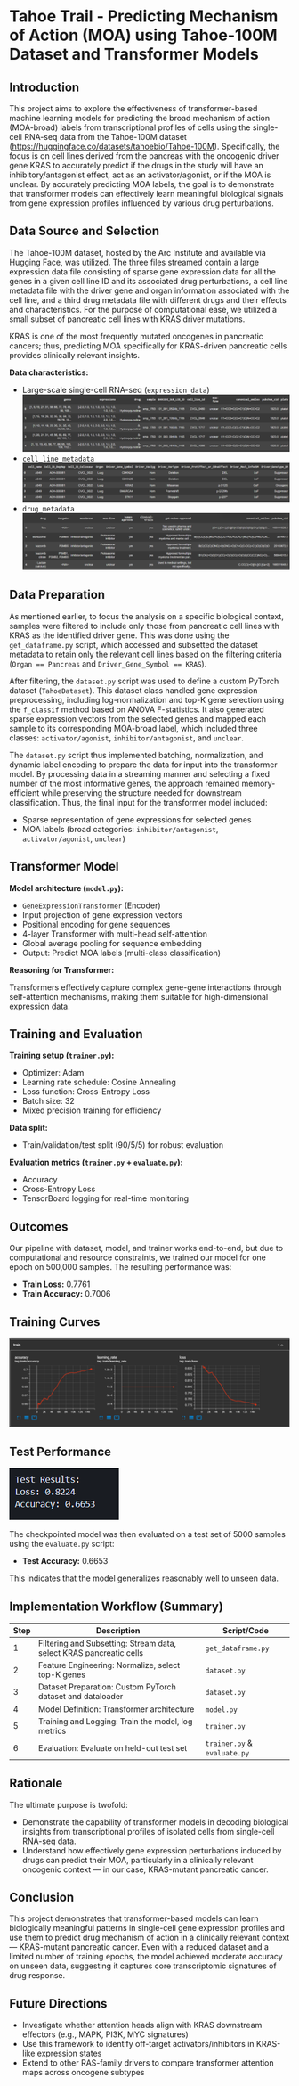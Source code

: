 # Tahoe Trail - Predicting Mechanism of Action (MOA) using Tahoe-100M Dataset and Transformer Models

## Introduction

This project aims to explore the effectiveness of transformer-based machine learning models for predicting the broad mechanism of action (MOA-broad) labels from transcriptional profiles of cells using the single-cell RNA-seq data from the Tahoe-100M dataset (https://huggingface.co/datasets/tahoebio/Tahoe-100M). Specifically, the focus is on cell lines derived from the pancreas with the oncogenic driver gene KRAS to accurately predict if the drugs in the study will have an inhibitory/antagonist effect, act as an activator/agonist, or if the MOA is unclear. By accurately predicting MOA labels, the goal is to demonstrate that transformer models can effectively learn meaningful biological signals from gene expression profiles influenced by various drug perturbations.

## Data Source and Selection

The Tahoe-100M dataset, hosted by the Arc Institute and available via Hugging Face, was utilized. The three files streamed contain a large expression data file consisting of sparse gene expression data for all the genes in a given cell line ID and its associated drug perturbations, a cell line metadata file with the driver gene and organ information associated with the cell line, and a third drug metadata file with different drugs and their effects and characteristics. For the purpose of computational ease, we utilized a small subset of pancreatic cell lines with KRAS driver mutations.

KRAS is one of the most frequently mutated oncogenes in pancreatic cancers; thus, predicting MOA specifically for KRAS-driven pancreatic cells provides clinically relevant insights.

**Data characteristics:**

- Large-scale single-cell RNA-seq (`expression_data`)
  ![Expression Data](./expression_data.png)
- `cell_line_metadata`
  ![Cell-line Metadata](./Cell_line_metadata.png)
- `drug_metadata`
  ![Drug Metadata](./drug_metadata.png)

## Data Preparation

As mentioned earlier, to focus the analysis on a specific biological context, samples were filtered to include only those from pancreatic cell lines with KRAS as the identified driver gene. This was done using the `get_dataframe.py` script, which accessed and subsetted the dataset metadata to retain only the relevant cell lines based on the filtering criteria (`Organ == Pancreas` and `Driver_Gene_Symbol == KRAS`).

After filtering, the `dataset.py` script was used to define a custom PyTorch dataset (`TahoeDataset`). This dataset class handled gene expression preprocessing, including log-normalization and top-K gene selection using the `f_classif` method based on ANOVA F-statistics. It also generated sparse expression vectors from the selected genes and mapped each sample to its corresponding MOA-broad label, which included three classes: `activator/agonist`, `inhibitor/antagonist`, and `unclear`.

The `dataset.py` script thus implemented batching, normalization, and dynamic label encoding to prepare the data for input into the transformer model. By processing data in a streaming manner and selecting a fixed number of the most informative genes, the approach remained memory-efficient while preserving the structure needed for downstream classification. Thus, the final input for the transformer model included:

- Sparse representation of gene expressions for selected genes
- MOA labels (broad categories: `inhibitor/antagonist`, `activator/agonist`, `unclear`)

## Transformer Model

**Model architecture (`model.py`):**

- `GeneExpressionTransformer` (Encoder)
- Input projection of gene expression vectors
- Positional encoding for gene sequences
- 4-layer Transformer with multi-head self-attention
- Global average pooling for sequence embedding
- Output: Predict MOA labels (multi-class classification)

**Reasoning for Transformer:**

Transformers effectively capture complex gene-gene interactions through self-attention mechanisms, making them suitable for high-dimensional expression data.

## Training and Evaluation

**Training setup (`trainer.py`):**

- Optimizer: Adam
- Learning rate schedule: Cosine Annealing
- Loss function: Cross-Entropy Loss
- Batch size: 32
- Mixed precision training for efficiency

**Data split:**

- Train/validation/test split (90/5/5) for robust evaluation

**Evaluation metrics (`trainer.py` + `evaluate.py`):**

- Accuracy
- Cross-Entropy Loss
- TensorBoard logging for real-time monitoring


## Outcomes

Our pipeline with dataset, model, and trainer works end-to-end, but due to computational and resource constraints, we trained our model for one epoch on 500,000 samples. The resulting performance was:

- **Train Loss:** 0.7761  
- **Train Accuracy:** 0.7006

## Training Curves
![Training Accuracy and Loss](./Train_accuracy_loss.png)

## Test Performance
![Test Accuracy and Loss](./Test_accuracy_loss.png)


The checkpointed model was then evaluated on a test set of 5000 samples using the `evaluate.py` script:

- **Test Accuracy:** 0.6653

This indicates that the model generalizes reasonably well to unseen data.

## Implementation Workflow (Summary)

| Step | Description                                             | Script/Code         |
|------|---------------------------------------------------------|---------------------|
| 1    | Filtering and Subsetting: Stream data, select KRAS pancreatic cells | `get_dataframe.py`  |
| 2    | Feature Engineering: Normalize, select top-K genes      | `dataset.py`|
| 3    | Dataset Preparation: Custom PyTorch dataset and dataloader | `dataset.py`|
| 4    | Model Definition: Transformer architecture              | `model.py`          |
| 5    | Training and Logging: Train the model, log metrics      | `trainer.py`|
| 6    | Evaluation: Evaluate on held-out test set               | `trainer.py` & `evaluate.py`       |

## Rationale

The ultimate purpose is twofold:

- Demonstrate the capability of transformer models in decoding biological insights from transcriptional profiles of isolated cells from single-cell RNA-seq data.
- Understand how effectively gene expression perturbations induced by drugs can predict their MOA, particularly in a clinically relevant oncogenic context — in our case, KRAS-mutant pancreatic cancer.

## Conclusion

This project demonstrates that transformer-based models can learn biologically meaningful patterns in single-cell gene expression profiles and use them to predict drug mechanism of action in a clinically relevant context — KRAS-mutant pancreatic cancer. Even with a reduced dataset and a limited number of training epochs, the model achieved moderate accuracy on unseen data, suggesting it captures core transcriptomic signatures of drug response.


## Future Directions

- Investigate whether attention heads align with KRAS downstream effectors (e.g., MAPK, PI3K, MYC signatures)
- Use this framework to identify off-target activators/inhibitors in KRAS-like expression states
- Extend to other RAS-family drivers to compare transformer attention maps across oncogene subtypes
